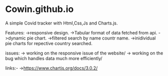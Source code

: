 # Cowin.github.io
A simple Covid tracker with Html,Css,Js and Charts.js.



Features:
->responsive design.
->Tabular format of data fetched from api.
->dynamic pie chart.
->filtered search by name countr name.
->inidividual pie charts for repective country searched.


issues:
-> working on the responsive issue of the website/
-> working on the bug which handles data much more efficiently/


links:-
->https://www.chartjs.org/docs/3.0.2/
